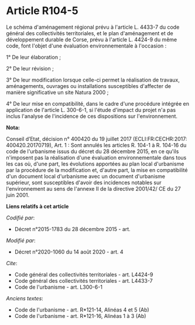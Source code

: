 # Article R104-5

Le schéma d'aménagement régional prévu à l'article L. 4433-7 du code général des collectivités territoriales, et le plan
d'aménagement et de développement durable de Corse, prévu à l'article L. 4424-9 du même code, font l'objet d'une évaluation
environnementale à l'occasion :

1° De leur élaboration ;

2° De leur révision ;

3° De leur modification lorsque celle-ci permet la réalisation de travaux, aménagements, ouvrages ou installations
susceptibles d'affecter de manière significative un site Natura 2000 ;

4° De leur mise en compatibilité, dans le cadre d'une procédure intégrée en application de l'article L. 300-6-1, si l'étude
d'impact du projet n'a pas inclus l'analyse de l'incidence de ces dispositions sur l'environnement.

**Nota:**

Conseil d’Etat, décision n° 400420 du 19 juillet 2017 (ECLI:FR:CECHR:2017: 400420.20170719), Art. 1 : Sont annulés  les
articles R. 104-1 à R. 104-16 du code de l'urbanisme issus du décret du 28 décembre 2015, en ce qu'ils n'imposent pas la
réalisation d'une évaluation environnementale dans tous les cas où, d'une part, les évolutions apportées au plan local
d'urbanisme par la procédure de la modification et, d'autre part, la mise en compatibilité d'un document local d'urbanisme
avec un document d'urbanisme supérieur, sont susceptibles d'avoir des incidences notables sur l'environnement au sens de
l'annexe II de la directive 2001/42/ CE du 27 juin 2001.

**Liens relatifs à cet article**

_Codifié par_:

  - Décret n°2015-1783 du 28 décembre 2015 - art.

_Modifié par_:

  - Décret n°2020-1060 du 14 août 2020 - art. 4

_Cite_:

  - Code général des collectivités territoriales - art. L4424-9
  - Code général des collectivités territoriales - art. L4433-7
  - Code de l'urbanisme - art. L300-6-1

_Anciens textes_:

  - Code de l'urbanisme - art. R*121-14, Alinéas 4 et 5 (Ab)
  - Code de l'urbanisme - art. R*121-16, Alinéas 1 à 3 (Ab)
